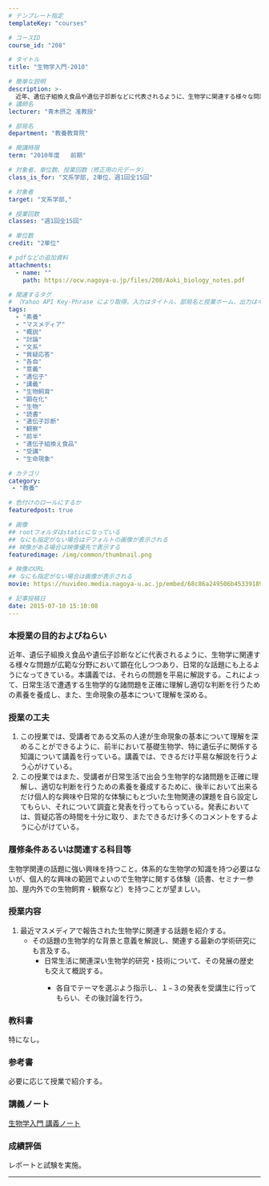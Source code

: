 ```yaml
---
# テンプレート指定
templateKey: "courses"

# コースID
course_id: "208"

# タイトル
title: "生物学入門-2010"

# 簡単な説明
description: >-
  近年、遺伝子組換え食品や遺伝子診断などに代表されるように、生物学に関連する様々な問題が広範な分野において顕在化しつつあり、日常的な話題にも上るようになってきている。本講義では、それらの問題を平易に解説する。これによって、日常生活で遭遇する生物学的な諸問題を正確に理解し適切な判断を行うための素養を養成し、また、生命現象の基本について理解を深める。 ....
# 講師名
lecturer: "青木摂之 准教授"

# 部局名
department: "教養教育院"

# 開講時限
term: "2010年度	前期"

# 対象者、単位数、授業回数（修正用の元データ）
class_is_for: "文系学部, 2単位、週1回全15回"

# 対象者
target: "文系学部,"

# 授業回数
classes: "週1回全15回"

# 単位数
credit: "2単位"

# pdfなどの追加資料
attachments:
  - name: "" 
    path: https://ocw.nagoya-u.jp/files/208/Aoki_biology_notes.pdf

# 関連するタグ
# （Yahoo API Key-Phrase により取得。入力はタイトル、部局名と授業ホーム、出力はキーフレーズ（tags））
tags:
  - "素養"
  - "マスメディア"
  - "概説"
  - "討論"
  - "文系"
  - "質疑応答"
  - "各自"
  - "意義"
  - "遺伝子"
  - "講義"
  - "生物飼育"
  - "顕在化"
  - "生物"
  - "読書"
  - "遺伝子診断"
  - "観察"
  - "前半"
  - "遺伝子組換え食品"
  - "受講"
  - "生命現象"

# カテゴリ
category:
 - "教養"

# 色付けのロールにするか
featuredpost: true

# 画像
## rootフォルダはstaticになっている
## なにも指定がない場合はデフォルトの画像が表示される
## 映像がある場合は映像優先で表示する
featuredimage: /img/common/thumbnail.png

# 映像のURL
## なにも指定がない場合は画像が表示される
movie: https://nuvideo.media.nagoya-u.ac.jp/embed/68c86a249506b453391898e64e88ec96c15e1927

# 記事投稿日
date: 2015-07-10 15:10:08
---
```


### 本授業の目的およびねらい

近年、遺伝子組換え食品や遺伝子診断などに代表されるように、生物学に関連する様々な問題が広範な分野において顕在化しつつあり、日常的な話題にも上るようになってきている。本講義では、それらの問題を平易に解説する。これによって、日常生活で遭遇する生物学的な諸問題を正確に理解し適切な判断を行うための素養を養成し、また、生命現象の基本について理解を深める。


### 授業の工夫

  1. この授業では、受講者である文系の人達が生命現象の基本について理解を深めることができるように、前半において基礎生物学、特に遺伝子に関係する知識について講義を行っている。講義では、できるだけ平易な解説を行うよう心がけている。
  2. この授業ではまた、受講者が日常生活で出会う生物学的な諸問題を正確に理解し、適切な判断を行うための素養を養成するために、後半において出来るだけ個人的な興味や日常的な体験にもとづいた生物関連の課題を自ら設定してもらい、それについて調査と発表を行ってもらっている。発表においては、質疑応答の時間を十分に取り、またできるだけ多くのコメントをするように心がけている。





 

### 履修条件あるいは関連する科目等

生物学関連の話題に強い興味を持つこと。体系的な生物学の知識を持つ必要はないが、個人的な興味の範囲でよいので生物学に関する体験（読書、セミナー参加、屋内外での生物飼育・観察など）を持つことが望ましい。 

### 授業内容

  1. 最近マスメディアで報告された生物学に関連する話題を紹介する。 
      * その話題の生物学的な背景と意義を解説し、関連する最新の学術研究にも言及する。 
          * 日常生活に関連深い生物学的研究・技術について、その発展の歴史も交えて概説する。 
              * 各自でテーマを選ぶよう指示し、１−３の発表を受講生に行ってもらい、その後討論を行う。 </ol> 
                ### 教科書
                
                特になし。
                
                ### 参考書
                
                必要に応じて授業で紹介する。





### 講義ノート

[生物学入門 講義ノート](https://ocw.nagoya-u.jp/files/208/Aoki_biology_notes.pdf) 





### 成績評価

レポートと試験を実施。





-----